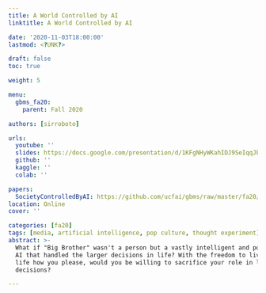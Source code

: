 ```yaml
---
title: A World Controlled by AI
linktitle: A World Controlled by AI

date: '2020-11-03T18:00:00'
lastmod: <?UNK?>

draft: false
toc: true

weight: 5

menu:
  gbms_fa20:
    parent: Fall 2020

authors: [sirroboto]

urls:
  youtube: ''
  slides: https://docs.google.com/presentation/d/1KFgNHyWKahIDJ9SeIqqJbeFNphCnOzfHmQM5psQHJPI
  github: ''
  kaggle: ''
  colab: ''

papers:
  SocietyControlledByAI: https://github.com/ucfai/gbms/raw/master/fa20/SocietyControlledByAI.pdf
location: Online
cover: ''

categories: [fa20]
tags: [media, artificial intelligence, pop culture, thought experiment]
abstract: >-
  What if "Big Brother" wasn't a person but a vastly intelligent and powerful
  AI that handled the larger decisions in life? With the freedom to live your
  life how you please, would you be willing to sacrifice your role in larger societal
  decisions?

---
```


<!-- TODO Add Meeting Notes/Contents here -->
<!-- NOTE Refer the Documentation if you're unsure how to format/add to this. -->
